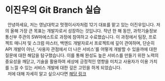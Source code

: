 # 이진우의 Git Branch 실습

&nbsp; 안녕하세요, 저는 영남대학교 멋쟁이사자처럼 12기 대표를 맡고 있는 이진우입니다. 저의 올해 가장 큰 목표는 개발자로서 성장하는 것입니다. 작년 한 해 동안, 과학기술정보통신부 주관의 SW마에스트로 과정에 참여하고 수료했습니다. 이 과정에서 팀장, 프로젝트 매니저 및 스크럼 마스터, 백엔드 개발자로서 프로젝트에 깊이 관여하며, 단순히 API 개발이 아닌, ‘사용자 관점에서 더 나은 서비스’를 어떻게 개발할 수 있을까에 대한 질문에 대한 해답을 탐구했습니다. 이를 통해 완성도 높은 서비스를 만들기 위한 노력의 중요성을 깨닫고, 기술을 활용하여 세상에 긍정적인 영향을 미치고 사용자가 이용 가치를 느낄 수 있는 서비스 개발에 대한 깊은 고민을 하게 되었습니다.<br>
&nbsp; 저에 대해 자세히 알고 싶으시다면 [해당 링크](https://github.com/jinlee1703)
